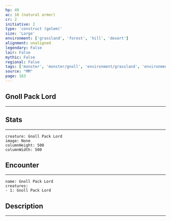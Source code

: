 ```yaml
---
hp: 49
ac: 18 (natural armor)
cr: 2
initiative: 2
type: 'construct (golem)'    
size: 'Large'
environment: ['grassland', 'forest', 'hill', 'desert']
alignment: unaligned
legendary: False
lair: False
mythic: False
regional: False
tags: ['monster', 'monster/gnoll', 'environment/grassland', 'environment/forest', 'environment/hill', 'environment/desert']
source: "MM"
page: 163
---
```


## Gnoll Pack Lord
---



## Stats
---

```statblock
creature: Gnoll Pack Lord
image: None
columnHeight: 500
columnWidth: 500
```

## Encounter
---

```encounter-table
name: Gnoll Pack Lord
creatures:
- 1: Gnoll Pack Lord
```

## Description
---




